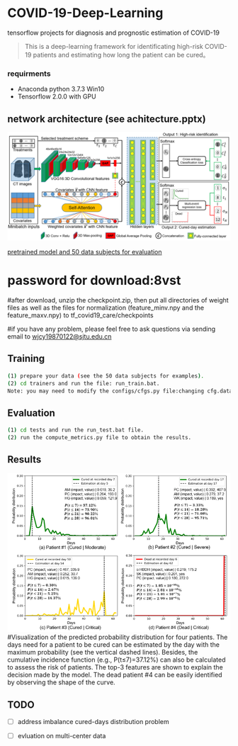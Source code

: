 # COVID-19-Deep-Learning
tensorflow projects for diagnosis and prognostic estimation of COVID-19

> This is a deep-learning framework for identificating high-risk COVID-19 patients and estimating how long the patient can be cured。

### requirments
- Anaconda python 3.7.3 Win10
- Tensorflow 2.0.0 with GPU

## network architecture (see achitecture.pptx)
![netwok architecture](tf_covid19_care/images/architecture.PNG)

[pretrained model and 50 data subjects for evaluation](https://pan.baidu.com/s/1ybZmR6LbXXFDVDoLKkSdlA)
# password for download:8vst
#after download, unzip the checkpoint.zip, then put all directories of weight files as well as the files for normalization (feature_minv.npy and the feature_maxv.npy) to tf_covid19_care/checkpoints

#if you have any problem, please feel free to ask questions via sending email to wjcy19870122@sjtu.edu.cn
## Training

``` bash
(1) prepare your data (see the 50 data subjects for examples).
(2) cd trainers and run the file: run_train.bat.
Note: you may need to modify the configs/cfgs.py file:changing cfg.data_set to the directory of your dataset.
```
##  Evaluation
``` bash
(1) cd tests and run the run_test.bat file.
(2) run the compute_metrics.py file to obtain the results.
```
## Results
![examples of prediction](tf_covid19_care/images/result_examples.PNG)
#Visualization of the predicted probability distribution for four patients. The days need for a patient to be cured can be estimated by the day with the maximum probability (see the vertical dashed lines). Besides, the cumulative incidence function (e.g., P(t≤7)=37.12%) can also be calculated to assess the risk of patients. The top-3 features are shown to explain the decision made by the model. The dead patient #4 can be easily identified by observing the shape of the curve.

## TODO

- [ ]  address imbalance cured-days distribution problem
- [ ]  evluation on multi-center data


